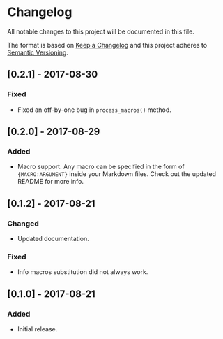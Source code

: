 # Changelog
All notable changes to this project will be documented in this file.

The format is based on [Keep a Changelog](http://keepachangelog.com/en/1.0.0/)
and this project adheres to [Semantic Versioning](http://semver.org/spec/v2.0.0.html).

## [0.2.1] - 2017-08-30
### Fixed
- Fixed an off-by-one bug in `process_macros()` method.

## [0.2.0] - 2017-08-29
### Added
- Macro support. Any macro can be specified in the form of `{MACRO:ARGUMENT}` inside your Markdown files.
  Check out the updated README for more info.

## [0.1.2] - 2017-08-21
### Changed
- Updated documentation.

### Fixed
- Info macros substitution did not always work.

## [0.1.0] - 2017-08-21
### Added
- Initial release.
